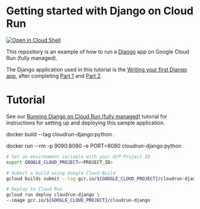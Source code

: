 # Getting started with Django on Cloud Run

[![Open in Cloud Shell][shell_img]][shell_link]

[shell_img]: http://gstatic.com/cloudssh/images/open-btn.png
[shell_link]: https://console.cloud.google.com/cloudshell/open?git_repo=https://github.com/GoogleCloudPlatform/python-docs-samples&page=editor&open_in_editor=run/django/README.md

This repository is an example of how to run a [Django](https://www.djangoproject.com/) 
app on Google Cloud Run (fully managed). 

The Django application used in this tutorial is the [Writing your first Django app](https://docs.djangoproject.com/en/3.0/#first-steps), after completing [Part 1](https://docs.djangoproject.com/en/3.0/intro/tutorial01/) and [Part 2](https://docs.djangoproject.com/en/3.0/intro/tutorial02/).


# Tutorial
See our [Running Django on Cloud Run (fully managed)](https://cloud.google.com/python/django/run) tutorial for instructions for setting up and deploying this sample application.

docker build --tag cloudrun-django:python .

docker run --rm -p 9090:8080 -e PORT=8080 cloudrun-django:python

```sh
# Set an environment variable with your GCP Project ID
export GOOGLE_CLOUD_PROJECT=<PROJECT_ID>

# Submit a build using Google Cloud Build
gcloud builds submit --tag gcr.io/${GOOGLE_CLOUD_PROJECT}/cloudrun-django

# Deploy to Cloud Run
gcloud run deploy cloudrun-django \
--image gcr.io/${GOOGLE_CLOUD_PROJECT}/cloudrun-django
```
